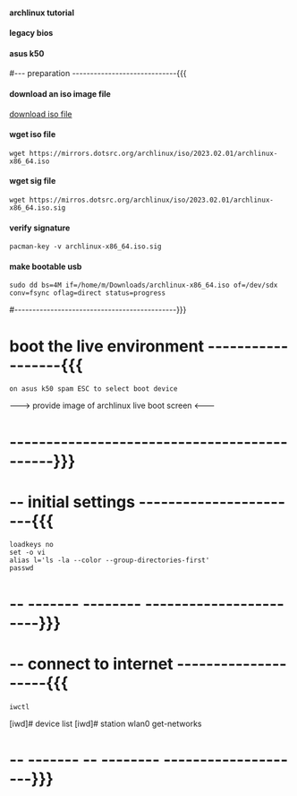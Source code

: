 #### archlinux tutorial
#### legacy bios
#### asus k50



#--- preparation -----------------------------{{{

#### download an iso image file

   [download iso file](https://archlinux.org/download)

#### wget iso file

    wget https://mirrors.dotsrc.org/archlinux/iso/2023.02.01/archlinux-x86_64.iso

#### wget sig file

    wget https://mirros.dotsrc.org/archlinux/iso/2023.02.01/archlinux-x86_64.iso.sig

#### verify signature

    pacman-key -v archlinux-x86_64.iso.sig

#### make bootable usb

    sudo dd bs=4M if=/home/m/Downloads/archlinux-x86_64.iso of=/dev/sdx conv=fsync oflag=direct status=progress

#---------------------------------------------}}}



# boot the live environment ------------------{{{
    on asus k50 spam ESC to select boot device

---> provide image of archlinux live boot screen <---
# --------------------------------------------}}}



# -- initial settings -----------------------{{{

    loadkeys no
    set -o vi
    alias l='ls -la --color --group-directories-first'
    passwd
# -- ------- -------- -----------------------}}}



# -- connect to internet --------------------{{{

    iwctl

[iwd]# device list
[iwd]# station wlan0 get-networks

# -- ------- -- -------- --------------------}}}
